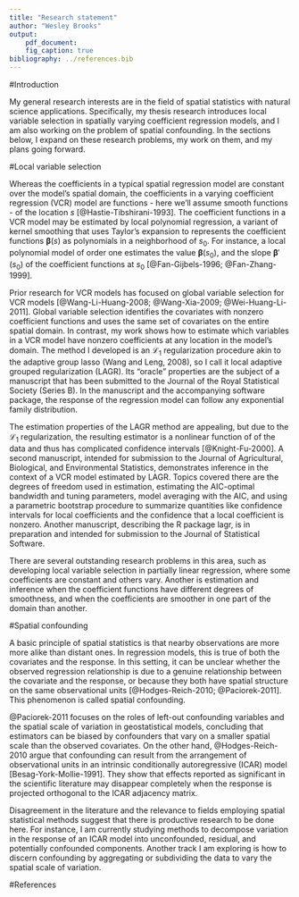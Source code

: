 ```yaml
---
title: "Research statement"
author: "Wesley Brooks"
output:
    pdf_document:
    fig_caption: true   
bibliography: ../references.bib
---
```

    
#Introduction

My general research interests are in the field of spatial statistics with natural science applications. Specifically, my thesis research introduces local variable selection in spatially varying coefficient regression models, and I am also working on the problem of spatial confounding. In the sections below, I expand on these research problems, my work on them, and my plans going forward.

#Local variable selection

Whereas the coefficients in a typical spatial regression model are constant over the model’s spatial domain, the coefficients in a varying coefficient regression (VCR) model are functions - here we’ll assume smooth functions - of the location $s$ [@Hastie-Tibshirani-1993]. The coefficient functions in a VCR model may be estimated by local polynomial regression, a variant of kernel smoothing that uses Taylor’s expansion to represents the coefficient functions $\bm{\beta}(s)$ as polynomials in a neighborhood of $s_0$. For instance, a local polynomial model of order one estimates the value $\bm{\beta}(s_0)$, and the slope $\bm{\beta}'(s_0)$ of the coefficient functions at $s_0$ [@Fan-Gijbels-1996; @Fan-Zhang-1999].

Prior research for VCR models has focused on global variable selection for VCR models [@Wang-Li-Huang-2008; @Wang-Xia-2009; @Wei-Huang-Li-2011]. Global variable selection identifies the covariates with nonzero coefficient functions and uses the same set of covariates on the entire spatial domain. In contrast, my work shows how to estimate which variables in a VCR model have nonzero coefficients at any location in the model’s domain. The method I developed is an $\mathcal{L}_1$ regularization procedure akin to the adaptive group lasso (Wang and Leng, 2008), so I call it local adaptive grouped regularization (LAGR). Its “oracle” properties are the subject of a manuscript that has been submitted to the Journal of the Royal Statistical Society (Series B). In the manuscript and the accompanying software package, the response of the regression model can follow any exponential family distribution.

The estimation properties of the LAGR method are appealing, but due to the $\mathcal{L}_1$ regularization, the resulting estimator is a nonlinear function of of the data and thus has complicated confidence intervals [@Knight-Fu-2000]. A second manuscript, intended for submission to the Journal of Agricultural, Biological, and Environmental Statistics, demonstrates inference in the context of a VCR model estimated by LAGR. Topics covered there are the degrees of freedom used in estimation, estimating the AIC-optimal bandwidth and tuning parameters, model averaging with the AIC, and using a parametric bootstrap procedure to summarize quantities like confidence intervals for local coefficients and the confidence that a local coefficient is nonzero. Another manuscript, describing the R package lagr, is in preparation and intended for submission to the Journal of Statistical Software.

There are several outstanding research problems in this area, such as developing local variable selection in partially linear regression, where some coefficients are constant and others vary. Another is estimation and inference when the coefficient functions have different degrees of smoothness, and when the coefficients are smoother in one part of the domain than another.

#Spatial confounding

A basic principle of spatial statistics is that nearby observations are more more alike than distant ones. In regression models, this is true of both the covariates and the response. In this setting, it can be unclear whether the observed regression relationship is due to a genuine relationship between the covariate and the response, or because they both have spatial structure on the same observational units [@Hodges-Reich-2010; @Paciorek-2011]. This phenomenon is called spatial confounding.

@Paciorek-2011 focuses on the roles of left-out confounding variables and the spatial scale of variation in geostatistical models, concluding that estimators can be biased by confounders that vary on a smaller spatial scale than the observed covariates. On the other hand, @Hodges-Reich-2010 argue that confounding can result from the arrangement of observational units in an intrinsic conditionally autoregressive (ICAR) model [Besag-York-Mollie-1991]. They show that effects reported as significant in the scientific literature may disappear completely when the response is projected orthogonal to the ICAR adjacency matrix.

Disagreement in the literature and the relevance to fields employing spatial statistical methods suggest that there is productive research to be done here. For instance, I am currently studying methods to decompose variation in the response of an ICAR model into unconfounded, residual, and potentially confounded components. Another track I am exploring is how to discern confounding by aggregating or subdividing the data to vary the spatial scale of variation.

#References
